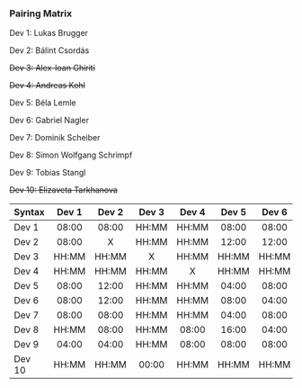 ### Pairing Matrix
Dev 1: Lukas Brugger

Dev 2: Bálint Csordás

~~Dev 3: Alex-Ioan Ghiriti~~

~~Dev 4: Andreas Kohl~~

Dev 5: Béla Lemle

Dev 6: Gabriel Nagler

Dev 7: Dominik Scheiber

Dev 8: Simon Wolfgang Schrimpf

Dev 9: Tobias Stangl

~~Dev 10: Elizaveta Tarkhanova~~


| Syntax      | Dev 1   	  | Dev 2   	  | Dev 3       | Dev 4       | Dev 5   	  | Dev 6   	  | Dev 7   	  | Dev 8   	  | Dev 9   	  | Dev 10      |
| :---        |    :----:   |    :----:   |    :----:   |    :----:   |    :----:   |    :----:   |    :----:   |    :----:   |    :----:   |    :----:   |
| Dev 1       | 08:00       | 08:00       | HH:MM       | HH:MM       | 08:00       | 08:00       | 08:00       | HH:MM       | 04:00       | HH:MM       |
| Dev 2       | 08:00       | X           | HH:MM       | HH:MM       | 12:00       | 12:00       | 08:00       | 08:00       | 04:00       | HH:MM       |
| Dev 3       | HH:MM       | HH:MM       | X           | HH:MM       | HH:MM       | HH:MM       | HH:MM       | HH:MM       | HH:MM       | 00:00       |
| Dev 4       | HH:MM       | HH:MM       | HH:MM       | X           | HH:MM       | HH:MM       | HH:MM       | 08:00       | 08:00       | HH:MM       |
| Dev 5       | 08:00       | 12:00       | HH:MM       | HH:MM       | 04:00       | 08:00       | 04:00       | 16:00       | 08:00       | HH:MM       |
| Dev 6       | 08:00       | 12:00       | HH:MM       | HH:MM       | 08:00       | 04:00       | 08:00       | 04:00       | 08:00       | HH:MM       |
| Dev 7       | 08:00       | 08:00       | HH:MM       | HH:MM       | 04:00       | 08:00       | 08:00       | 04:00       | 20:00       | HH:MM       |
| Dev 8       | HH:MM       | 08:00       | HH:MM       | 08:00       | 16:00       | 04:00       | 04:00       | 08:00       | 08:00       | HH:MM       |
| Dev 9       | 04:00       | 04:00       | HH:MM       | 08:00       | 08:00       | 08:00       | 20:00       | 08:00       | 08:00       | HH:MM       |
| Dev 10      | HH:MM       | HH:MM       | 00:00       | HH:MM       | HH:MM       | HH:MM       | HH:MM       | HH:MM       | HH:MM       | X           |
